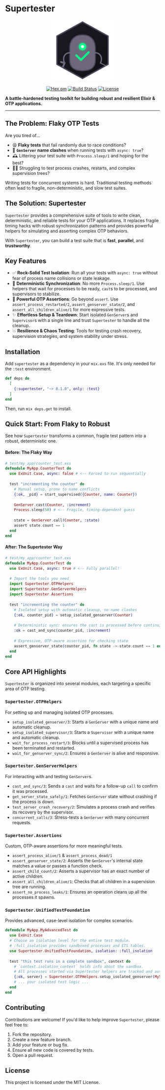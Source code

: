# Supertester

<p align="center">
  <img src="assets/supertester-logo.svg" alt="Supertester Logo" width="200">
</p>

<p align="center">
  <a href="https://hex.pm/packages/supertester"><img alt="Hex.pm" src="https://img.shields.io/hexpm/v/supertester.svg?style=for-the-badge&label=hex&color=blueviolet"></a>
  <a href="https://github.com/nshkrdotcom/supertester/actions"><img alt="Build Status" src="https://img.shields.io/github/actions/workflow/status/nshkrdotcom/supertester/ci.yml?branch=main&style=for-the-badge&logo=github"></a>
  <a href="https://opensource.org/licenses/MIT"><img alt="License" src="https://img.shields.io/hexpm/l/supertester.svg?style=for-the-badge&color=lightgrey"></a>
</p>

**A battle-hardened testing toolkit for building robust and resilient Elixir & OTP applications.**

---

## The Problem: Flaky OTP Tests

Are you tired of...
- 😫 **Flaky tests** that fail randomly due to race conditions?
- 📛 **`GenServer` name clashes** when running tests with `async: true`?
- 🕰️ Littering your test suite with `Process.sleep/1` and hoping for the best?
- 🤷‍♂️ Struggling to test process crashes, restarts, and complex supervision trees?

Writing tests for concurrent systems is hard. Traditional testing methods often lead to fragile, non-deterministic, and slow test suites.

## The Solution: Supertester

`Supertester` provides a comprehensive suite of tools to write clean, deterministic, and reliable tests for your OTP applications. It replaces fragile timing hacks with robust synchronization patterns and provides powerful helpers for simulating and asserting complex OTP behaviors.

With `Supertester`, you can build a test suite that is **fast**, **parallel**, and **trustworthy**.

## Key Features

- ✅ **Rock-Solid Test Isolation**: Run all your tests with `async: true` without fear of process name collisions or state leakage.
- 🔄 **Deterministic Synchronization**: No more `Process.sleep/1`. Use helpers that wait for processes to be ready, `cast`s to be processed, and supervisors to stabilize.
- 🤖 **Powerful OTP Assertions**: Go beyond `assert`. Use `assert_process_restarted/2`, `assert_genserver_state/2`, and `assert_all_children_alive/1` for more expressive tests.
- ✨ **Effortless Setup & Teardown**: Start isolated `GenServer`s and `Supervisor`s with a single line and trust `Supertester` to handle all the cleanup.
- 💥 **Resilience & Chaos Testing**: Tools for testing crash recovery, supervision strategies, and system stability under stress.

## Installation

Add `supertester` as a dependency in your `mix.exs` file. It's only needed for the `:test` environment.

```elixir
def deps do
  [
    {:supertester, "~> 0.1.0", only: :test}
  ]
end
```

Then, run `mix deps.get` to install.

## Quick Start: From Flaky to Robust

See how `Supertester` transforms a common, fragile test pattern into a robust, deterministic one.

#### Before: The Flaky Way

```elixir
# test/my_app/counter_test.exs
defmodule MyApp.CounterTest do
  use ExUnit.Case, async: false # <-- Forced to run sequentially

  test "incrementing the counter" do
    # Manual setup, prone to name conflicts
    {:ok, _pid} = start_supervised({Counter, name: Counter})

    GenServer.cast(Counter, :increment)
    Process.sleep(50) # <-- Fragile, timing-dependent guess

    state = GenServer.call(Counter, :state)
    assert state.count == 1
  end
end
```

#### After: The Supertester Way

```elixir
# test/my_app/counter_test.exs
defmodule MyApp.CounterTest do
  use ExUnit.Case, async: true # <-- Fully parallel!

  # Import the tools you need
  import Supertester.OTPHelpers
  import Supertester.GenServerHelpers
  import Supertester.Assertions

  test "incrementing the counter" do
    # Isolated setup with automatic cleanup, no name clashes
    {:ok, counter_pid} = setup_isolated_genserver(Counter)

    # Deterministic sync: ensures the cast is processed before continuing
    :ok = cast_and_sync(counter_pid, :increment)

    # Expressive, OTP-aware assertion for checking state
    assert_genserver_state(counter_pid, fn state -> state.count == 1 end)
  end
end
```

## Core API Highlights

`Supertester` is organized into several modules, each targeting a specific area of OTP testing.

### `Supertester.OTPHelpers`
For setting up and managing isolated OTP processes.
- `setup_isolated_genserver/3`: Starts a `GenServer` with a unique name and automatic cleanup.
- `setup_isolated_supervisor/3`: Starts a `Supervisor` with a unique name and automatic cleanup.
- `wait_for_process_restart/3`: Blocks until a supervised process has been terminated and restarted.
- `wait_for_genserver_sync/2`: Ensures a `GenServer` is alive and responsive.

### `Supertester.GenServerHelpers`
For interacting with and testing `GenServer`s.
- `cast_and_sync/3`: Sends a `cast` and waits for a follow-up `call` to confirm it was processed.
- `get_server_state_safely/1`: Fetches `GenServer` state without crashing if the process is down.
- `test_server_crash_recovery/2`: Simulates a process crash and verifies its recovery by the supervisor.
- `concurrent_calls/3`: Stress-tests a `GenServer` with many concurrent requests.

### `Supertester.Assertions`
Custom, OTP-aware assertions for more meaningful tests.
- `assert_process_alive/1` & `assert_process_dead/1`
- `assert_genserver_state/2`: Asserts the `GenServer`'s internal state matches a value or passes a function check.
- `assert_child_count/2`: Asserts a supervisor has an exact number of active children.
- `assert_all_children_alive/1`: Checks that all children in a supervision tree are running.
- `assert_no_process_leaks/1`: Ensures an operation cleans up all the processes it spawns.

### `Supertester.UnifiedTestFoundation`
Provides advanced, case-level isolation for complex scenarios.

```elixir
defmodule MyApp.MyAdvancedTest do
  use ExUnit.Case
  # Choose an isolation level for the entire test module.
  # :full_isolation provides sandboxed processes and ETS tables.
  use Supertester.UnifiedTestFoundation, isolation: :full_isolation

  test "this test runs in a complete sandbox", context do
    # `context.isolation_context` holds info about the sandbox.
    # All processes started via Supertester helpers are tracked and auto-cleaned.
    {:ok, server} = Supertester.OTPHelpers.setup_isolated_genserver(MyServer)
    # ... your isolated test logic ...
  end
end
```

## Contributing

Contributions are welcome! If you'd like to help improve `Supertester`, please feel free to:
1.  Fork the repository.
2.  Create a new feature branch.
3.  Add your feature or bug fix.
4.  Ensure all new code is covered by tests.
5.  Open a pull request.

## License

This project is licensed under the MIT License.
